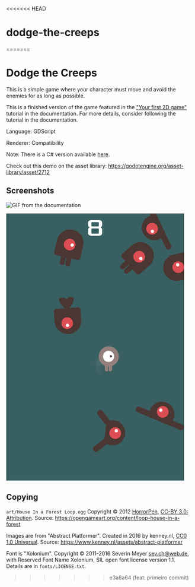 <<<<<<< HEAD
# dodge-the-creeps
=======
# Dodge the Creeps

This is a simple game where your character must move
and avoid the enemies for as long as possible.

This is a finished version of the game featured in the
["Your first 2D game"](https://docs.godotengine.org/en/latest/getting_started/first_2d_game/index.html)
tutorial in the documentation. For more details,
consider following the tutorial in the documentation.

Language: GDScript

Renderer: Compatibility

Note: There is a C# version available [here](https://github.com/godotengine/godot-demo-projects/tree/master/mono/dodge_the_creeps).

Check out this demo on the asset library: https://godotengine.org/asset-library/asset/2712

## Screenshots

![GIF from the documentation](https://docs.godotengine.org/en/latest/_images/dodge_preview.gif)

![Screenshot](screenshots/dodge.png)

## Copying

`art/House In a Forest Loop.ogg` Copyright &copy; 2012 [HorrorPen](https://opengameart.org/users/horrorpen), [CC-BY 3.0: Attribution](http://creativecommons.org/licenses/by/3.0/). Source: https://opengameart.org/content/loop-house-in-a-forest

Images are from "Abstract Platformer". Created in 2016 by kenney.nl, [CC0 1.0 Universal](http://creativecommons.org/publicdomain/zero/1.0/). Source: https://www.kenney.nl/assets/abstract-platformer

Font is "Xolonium". Copyright &copy; 2011-2016 Severin Meyer <sev.ch@web.de>, with Reserved Font Name Xolonium, SIL open font license version 1.1. Details are in `fonts/LICENSE.txt`.
>>>>>>> e3a8a64 (feat: primeiro commit)
